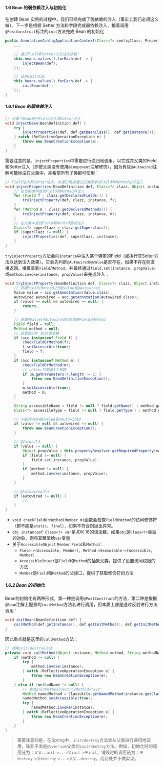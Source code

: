 #### 1.6 Bean 的弱依赖注入与初始化

在创建 Bean 实例的过程中，我们已经完成了强依赖的注入（事实上我们必须这么做）。下一步是根据 Setter 方法和字段完成弱依赖注入，接着调用`@PostConstruct`标注的`init`方法完成 Bean 的初始化

```java
public AnnotationConfigApplicationContext(Class<?> configClass, PropertyResolver propertyResolver) {
    ...

    // 通过Field和Setter方法注入依赖:
    this.beans.values().forEach(def -> {
        injectBean(def);
    });

    // 调用init方法:
    this.beans.values().forEach(def -> {
        initBean(def);
    });
}
```

##### 1.6.1 Bean 的弱依赖注入

```java
// 对单个Bean进行Field注入和Setter注入
void injectBean(BeanDefinition def) {
    try {
        injectProperties(def, def.getBeanClass(), def.getInstance());
    } catch (ReflectiveOperationException e) {
        throw new BeanCreationException(e);
    }
}
```
需要注意的是，`injectProperties`中需要进行递归地调用，以完成其父类的Field和Setter注入（即使父类没有使用`@Component`注解修饰），因为有些`@Autowired`注解可能标注在父类中，并希望所有子类都可使用：
```java
// Field注入和Setter注入，并递归地对通过父类继承的Field和Method进行注入
void injectProperties(BeanDefinition def, Class<?> clazz, Object instance) {
    // 在当前类中查找Field和Method并注入
    for (Field f : clazz.getDeclaredFields()) {
        tryInjectProperty(def, clazz, instance, f);
    }
    for (Method m : clazz.getDeclaredMethods()) {
        tryInjectProperty(def, clazz, instance, m);
    }
    // 在父类中查找Field和Method尝试注入
    Class<?> superClazz = clazz.getSuperclass();
    if (superClazz != null) {
        injectProperties(def, superClazz, instance);
    }
}
```

`tryInjectProperty`方法会向`instance`中注入某个特定的Field（或执行其Setter方法以达到注入效果）。它会先判断`@Autowired`/`@Value`是否存在，如果不存在则直接返回。接着拿到`Field`/`Method`，并最终通过`field.set(instance, propValue)`或`method.invoke(instance, propValue)`来完成注入：

```java
void tryInjectProperty(BeanDefinition def, Class<?> clazz, Object instance, AccessibleObject acc) {
    // 获取Field/Method上的@Value和@Autowired
    Value value = acc.getAnnotation(Value.class);
    Autowired autowired = acc.getAnnotation(Autowired.class);
    if (value == null && autowired == null) {
        return;
    }

    // 获取@Value/@Autowired所修饰的Field/Method
    Field field = null;
    Method method = null;
    // 这里是JDK 16的语法糖
    if (acc instanceof Field f) {
        checkFieldOrMethod(f);
        f.setAccessible(true);
        field = f;
    }
    if (acc instanceof Method m) {
        checkFieldOrMethod(m);
        // setter只能是1个参数
        if (m.getParameters().length != 1) {
            throw new BeanDefinitionException();
        }
        m.setAccessible(true);
        method = m;
    }

    String accessibleName = field != null ? field.getName() : method.getName();
    Class<?> accessileType = field != null ? field.getType() : method.getParameterTypes()[0];

    // 不能同时存在@Value和@Autowired
    if (value != null && autowired != null) {
        throw new BeanCreationException();
    }

    // @Value注入
    if (value != null) {
        Object propValue = this.propertyResolver.getRequiredProperty(value.value(), accessileType);
        if (field != null) {
            field.set(instance, propValue);
        }
        if (method != null) {
            method.invoke(instance, propValue);
        }
    }

    // @Autowired注入
    if (autowired != null) {
        //...
    }
}
```

- `void checkFieldOrMethod(Member m)`函数会检查`Field`/`Method`的访问修饰符（即不能是`static`、`final`），如果不符合则抛出异常。
- `obj instanceof Class<?> var`是JDK 16的语法糖，如果`obj`是`Class<?>`类型的对象，则将其赋值给`var`变量
- 关于`AccessibleObject` `Member` `Field`和`Method`：
  - `Field->(Accessible, Member)`，`Method->Executable->(Accessible, Member)`
  - `AccessibleObject`是`Field`和`Method`的抽象父类，提供了设置访问权限的方法
  - `Member`是`Field`和`Method`的父接口，提供了获取修饰符的方法

##### 1.6.2 Bean 的初始化

Bean的初始化有两种形式，第一种是调用`@PostConstruct`的方法，第二种是根据`@Bean`注解上配置的`initMethod`方法名进行调用，但本质上都是通过反射进行方法调用：
```java
void initBean(BeanDefinition def) {
    callMethod(def.getInstance(), def.getInitMethod(), def.getInitMethodName());
}
```
因此重点就是这里的`callMethod`方法：
```java
// 调用init/destroy方法
private void callMethod(Object instance, Method method, String methodName) {
    if (method != null) {
        try {
            method.invoke(instance);
        } catch (ReflectiveOperationException e) {
            throw new BeanCreationException(e);
        }
    } else if (methodName != null) {
        // 查找initMethod/destroyMethod="xyz"
        Method namedMethod = ClassUtils.getNamedMethod(instance.getClass(), methodName);
        namedMethod.setAccessible(true);
        try {
            namedMethod.invoke(instance);
        } catch (ReflectiveOperationException e) {
            throw new BeanCreationException(e);
        }
    }
}
```

> 需要注意的是，在Spring中，`init/destroy`方法会从父类进行递归地调用，除非子类是`@Override`父类的`init/destroy`方法。例如，初始化时的调用链为：`父父..init->..->父init->子init`，销毁时的调用链为：`子destroy->父destroy->..->父父..destroy`。而此处并不做实现。